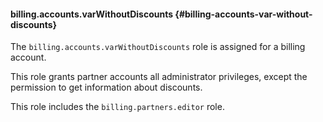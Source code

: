 #### billing.accounts.varWithoutDiscounts {#billing-accounts-var-without-discounts}

The `billing.accounts.varWithoutDiscounts` role is assigned for a billing account.

This role grants partner accounts all administrator privileges, except the permission to get information about discounts.

This role includes the `billing.partners.editor` role.